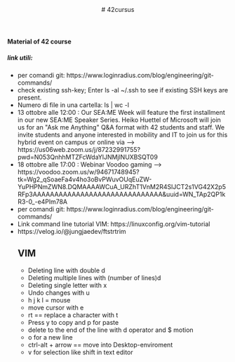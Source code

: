 <!DOCTYPE HTML>
<html>
<header> # 42cursus </header>
<body>
<h4> Material of 42 course </h4>
<h5> link utili: </h5>
<ul>
  <li> per comandi git: https://www.loginradius.com/blog/engineering/git-commands/ </li> 
  <li> check existing ssh-key; Enter ls -al ~/.ssh to see if existing SSH keys are present. </li>
  <li> Numero di file in una cartella: ls | wc -l </li>
  <li>  13 ottobre alle 12:00 : Our SEA:ME Week will feature the first installment in our new SEA:ME Speaker Series. Heiko Huettel of Microsoft will join us for an "Ask me Anything" Q&A format with 42 students and staff. We invite students and anyone interested in mobility and IT to join us for this hybrid event on campus or online via --> https://us06web.zoom.us/j/87232991755?pwd=N053QnhhMTZFcWdaYlJNMjlNUXBSQT09</li>
  <li>  18 ottobre alle 17:00 : Webinar Voodoo gaming --> https://voodoo.zoom.us/w/94671748945?tk=Wg2_qSoaeFa4v4ho3oBvPWuvOUqEuZW-YuPHPNmZWN8.DQMAAAAWCuA_URZhT1VnM2R4SlJCT2s1VG42X2p5RFp3AAAAAAAAAAAAAAAAAAAAAAAAAAAAAA&uuid=WN_TAp2QP1kR3-0_-e4Plm78A </li>
  <li> per comandi git: https://www.loginradius.com/blog/engineering/git-commands/ </li>
  <li> Link command line tutorial VIM: https://linuxconfig.org/vim-tutorial </li>
  <li> https://velog.io/@jungjaedev/ftstrtrim </li>
  <h2> VIM </h2>
  <ul>
  <li> Deleting line with double d </li>
  <li> Deleting multiple lines with (number of lines)d</li>
  <li> Deleting single letter with x </li>
  <li> Undo changes with u </li>
  <li> h j k l = mouse </li>
  <li> move cursor with e</li>
  <li> rt == replace a character with t</li>
  <li> Press y to copy and p for paste</li>
  <li> delete to the end of the line with d operator and $ motion </li>
  <li> o for a new line</li>
   <li> ctrl-alt + arrow == move into Desktop-enviroment </li>
   <li> v for selection like shift in text editor </li>
  </ul>
</body>
</html>
